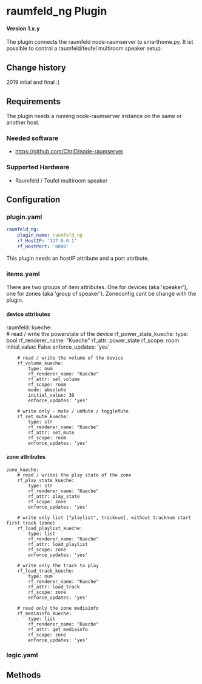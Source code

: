 # raumfeld_ng Plugin

#### Version 1.x.y

The plugin connects the raumfeld node-raumserver to smarthome.py. It ist possible to control a raumfeld/teufel multiroom speaker setup.

## Change history

2019 intial and final :)

## Requirements

The plugin needs a running node-raumserver instance on the same or another host.

### Needed software

* https://github.com/ChriD/node-raumserver

### Supported Hardware

* Raumfeld / Teufel multiroom speaker

## Configuration

### plugin.yaml

```yaml
raumfeld_ng:
    plugin_name: raumfeld_ng
    rf_HostIP: '127.0.0.1'
    rf_HostPort: '8080'
```

This plugin needs an hostIP attribute and a port attribute.

### items.yaml

There are two groups of item attributes. One for devices (aka 'speaker'), one for zones (aka 'group of speaker').
Zoneconfig cant be change with the plugin.

#### device attributes


raumfeld:
    kueche:    
        # read / write the powerstate of the device
        rf_power_state_kueche:
            type: bool
            rf_renderer_name: "Kueche"
            rf_attr: power_state
            rf_scope: room
            initial_value: False
            enforce_updates: 'yes'

        # read / write the volume of the device
        rf_volume_kueche:
            type: num
            rf_renderer_name: "Kueche"
            rf_attr: set_volume
            rf_scope: room
            mode: absolute
            initial_value: 30
            enforce_updates: 'yes'

        # write only - mute / unMute / toggleMute
        rf_set_mute_kueche:
            type: str
            rf_renderer_name: "Kueche"
            rf_attr: set_mute
            rf_scope: room
            enforce_updates: 'yes'


#### zone attributes

    zone_kueche:
        # read / writei the play state of the zone
        rf_play_state_kueche:
            type: str
            rf_renderer_name: "Kueche"
            rf_attr: play_state
            rf_scope: zone
            enforce_updates: 'yes'

        # write only list ["playlist", tracknum], without tracknum start first track (zone)
        rf_load_playlist_kueche:
            type: list
            rf_renderer_name: "Kueche"
            rf_attr: load_playlist
            rf_scope: zone
            enforce_updates: 'yes'

        # write only the track to play
        rf_load_track_kueche:
            type: num
            rf_renderer_name: "Kueche"
            rf_attr: load_track
            rf_scope: zone
            enforce_updates: 'yes'
    
        # read only the zone mediainfo
        rf_mediainfo_kueche:
            type: list
            rf_renderer_name: "Kueche"
            rf_attr: get_mediainfo
            rf_scope: zone
            enforce_updates: 'yes'




### logic.yaml


## Methods

